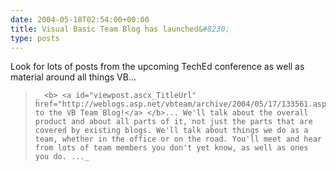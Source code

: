 ```yaml
---
date: 2004-05-18T02:54:00+00:00
title: Visual Basic Team Blog has launched&#8230;
type: posts
---
```

Look for lots of posts from the upcoming TechEd conference as well as material around all things VB...

<blockquote dir="ltr" style="MARGIN-RIGHT: 0px">

    _ <b> <a id="viewpost.ascx_TitleUrl" href="http://weblogs.asp.net/vbteam/archive/2004/05/17/133561.aspx">Welcome to the VB Team Blog!</a> </b>... We'll talk about the overall product and about all parts of it, not just the parts that are covered by existing blogs. We'll talk about things we do as a team, whether in the office or on the road. You'll meet and hear from lots of team members you don't yet know, as well as ones you do. ..._

</blockquote>
